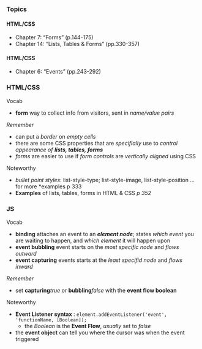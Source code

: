 ### Topics
#### HTML/CSS
- Chapter 7: “Forms” (p.144-175)
- Chapter 14: “Lists, Tables & Forms” (pp.330-357)

#### HTML/CSS
- Chapter 6: “Events” (pp.243-292)

### HTML/CSS
Vocab
- **form** way to collect info from visitors, sent in *name/value pairs*

*Remember*
- can put a *border* on *empty cells*
- there are some CSS properties that are *specifially* use to *control appearance of **lists, tables, forms***
- *forms* are easier to use if *form controls* are *vertically aligned* using CSS

Noteworthy
- *bullet point styles*: list-style-type; list-style-image, list-style-position ... for more *examples p 333
- **Examples** of lists, tables, forms in HTML & CSS *p 352*


### JS
Vocab
- **binding** attaches an event to an ***element node***; states *which event* you are waiting to happen, and *which element* it will happen upon
- **event bubbling** event starts on the *most specific node* and *flows outward*
- **event capturing** events starts at the *least specifid node* and *flows inward*

*Remember*
- set **capturing***true* or **bubbling***false* with the **event flow boolean**

Noteworthy
- **Event Listener syntax** : `element.addEventListener('event', 'functionName, [Boolean]);`
  - the *Boolean* is the **Event Flow**, *usually* set to *false*
- the **event object** can tell you where the cursor was when the event triggered
